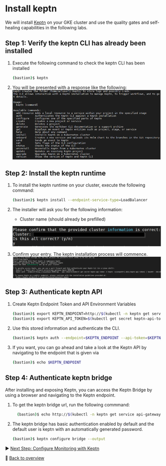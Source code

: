 # Install keptn

We will install [Keptn](https://keptn.sh/) on your GKE cluster and use the quality gates and self-healing capabilities in the following labs.

## Step 1: Verify the keptn CLI has already been installed

1. Execute the following command to check the keptn CLI has been installed

    ```bash
    (bastion)$ keptn
    ```

1. You will be presented with a response like the following:
![keptn](./assets/keptn-cli-response1.png)


## Step 2: Install the keptn runtime

1. To install the keptn runtime on your cluster, execute the following command:

    ```bash
    (bastion)$ keptn install --endpoint-service-type=LoadBalancer
    ```

1. The installer will ask you for the following information:
    - Cluster name (should already be prefilled)

    ![keptn](./assets/keptn-Install.png)

1. Confirm your entry. The keptn installation process will commence.
![keptn_install](./assets/keptn_installation_logs.png)

## Step 3: Authenticate keptn API

1. Create Keptn  Endpoint Token and API Environment Variables

    ```bash
    (bastion)$ export KEPTN_ENDPOINT=http://$(kubectl -n keptn get service api-gateway-nginx -ojsonpath='{.status.loadBalancer.ingress[0].ip}')/api
    (bastion)$ export KEPTN_API_TOKEN=$(kubectl get secret keptn-api-token -n keptn -ojsonpath={.data.keptn-api-token} | base64 --decode)
    ```

1. Use this stored information and authenticate the CLI.

    ```bash
    (bastion)$ keptn auth --endpoint=$KEPTN_ENDPOINT --api-token=$KEPTN_API_TOKEN
    ```

1. If you want, you can go ahead and take a look at the Keptn API by navigating to the endpoint that is given via

    ```bash
    (bastion)$ echo $KEPTN_ENDPOINT
    ```

## Step 4: Authenticate keptn bridge

After installing and exposing Keptn, you can access the Keptn Bridge by using a browser and navigating to the Keptn endpoint.

1. To get the keptn bridge url, run the following commmand:

    ```bash
      (bastion)$ echo http://$(kubectl -n keptn get service api-gateway-nginx -ojsonpath='{.status.loadBalancer.ingress[0].ip}')/bridge
    ```

1. The keptn bridge has basic authentication enabled by default and the default user is keptn with an automatically generated password.

    ```bash
    (bastion)$ keptn configure bridge --output
    ```

:arrow_forward: [Next Step: Configure Monitoring with Keptn](../02_Configure_Keptn_Dynatrace_Integration)

:arrow_up_small: [Back to overview](../)